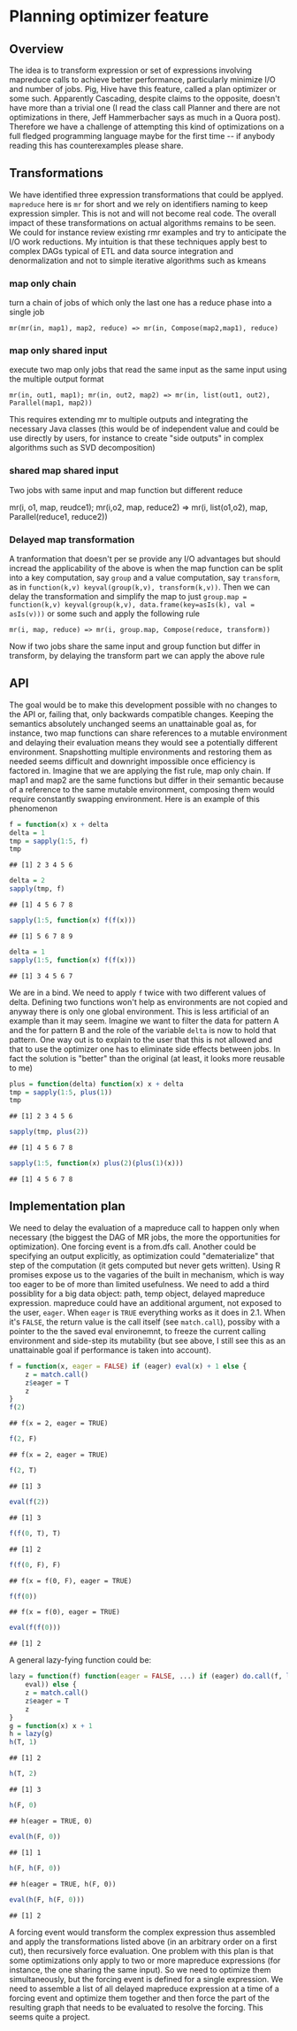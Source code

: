 # Planning optimizer feature

## Overview
The idea is to transform expression or set of expressions involving mapreduce calls to achieve better performance, particularly minimize I/O and number of jobs. Pig, Hive have this feature, called a plan optimizer or some such. Apparently Cascading, despite claims to the opposite, doesn't have more than a trivial one (I read the class call Planner and there are not optimizations in there, Jeff Hammerbacher says as much in a Quora post). Therefore we have a challenge of attempting this kind of optimizations on a full fledged programming language maybe for the first time -- if anybody reading this has counterexamples please share. 

## Transformations
We have identified three expression transformations that could be applyed. `mapreduce` here is `mr` for short and we rely on identifiers naming to keep expression simpler. This is not and will not become real code. The overall impact of these transformations on actual algorithms remains to be seen. We could for instance review existing rmr examples and try to anticipate the I/O work reductions. My intuition is that these techniques apply best to complex DAGs typical of ETL and data source integration and denormalization and not to simple iterative algorithms such as kmeans

### map only chain
turn a chain of jobs of which only the last one has a reduce phase into a single job

```
mr(mr(in, map1), map2, reduce) => mr(in, Compose(map2,map1), reduce)
```

### map only shared input

execute two map only jobs that read the same input as the same input using the multiple output format

```
mr(in, out1, map1); mr(in, out2, map2) => mr(in, list(out1, out2), Parallel(map1, map2))
```

This requires extending mr to multiple outputs and integrating the necessary Java classes (this would be of independent value and could be use directly by users, for instance to create "side outputs" in complex algorithms such as SVD decomposition)

### shared map shared input

Two jobs with same input and map function but different reduce

mr(i, o1, map, reudce1); mr(i,o2, map, reduce2) => mr(i, list(o1,o2), map, Parallel(reduce1, reduce2))

### Delayed map transformation

A tranformation that doesn't per se provide any I/O advantages but should incread the applicability of the above is when the map function can be split into a key computation, say `group` and a value computation, say `transform`, as in `function(k,v) keyval(group(k,v), transform(k,v))`. Then we can delay the transformation and simplify the map to just `group.map = function(k,v) keyval(group(k,v), data.frame(key=asIs(k), val = asIs(v)))` or some such and apply the following rule

```
mr(i, map, reduce) => mr(i, group.map, Compose(reduce, transform))
```

Now if two jobs share the same input and group function but differ in transform, by delaying the transform part we can apply the above rule


## API
The goal would be to make this development possible with no changes to the API or, failing that, only backwards compatible changes. Keeping the semantics absolutely unchanged seems an unattainable goal as, for instance, two map functions can share references to a mutable environment and delaying their evaluation means they would see a potentially different environment. Snapshotting multiple environments and restoring them as needed seems difficult and downright impossible once efficiency is factored in. Imagine that we are applying the fist rule, map only chain. If map1 and map2 are the same functions but differ in their semantic because of a reference to the same mutable environment, composing them would require constantly swapping environment. Here is an example of this phenomenon


```r
f = function(x) x + delta
delta = 1
tmp = sapply(1:5, f)
tmp
```

```
## [1] 2 3 4 5 6
```

```r
delta = 2
sapply(tmp, f)
```

```
## [1] 4 5 6 7 8
```

```r
sapply(1:5, function(x) f(f(x)))
```

```
## [1] 5 6 7 8 9
```

```r
delta = 1
sapply(1:5, function(x) f(f(x)))
```

```
## [1] 3 4 5 6 7
```


We are in a bind. We need to apply `f` twice with two different values of delta. Defining two functions won't help as environments are not copied and anyway there is only one global environment. This is less artificial of an example than it may seem. Imagine we want to filter the data for pattern A and the for pattern B and the role of the variable `delta` is now to hold that pattern. One way out is to explain to the user that this is not allowed and that to use the optimizer one has to eliminate side effects between jobs.  In fact the solution is "better" than the original (at least, it looks more reusable to me)


```r
plus = function(delta) function(x) x + delta
tmp = sapply(1:5, plus(1))
tmp
```

```
## [1] 2 3 4 5 6
```

```r
sapply(tmp, plus(2))
```

```
## [1] 4 5 6 7 8
```

```r
sapply(1:5, function(x) plus(2)(plus(1)(x)))
```

```
## [1] 4 5 6 7 8
```


## Implementation plan
We need to delay the evaluation of a mapreduce call to happen only when necessary (the biggest the DAG of MR jobs, the more the opportunities for optimization). One forcing event is a from.dfs call. Another could be specifying an output explicitly, as optimization could "dematerialize" that step of the computation (it gets computed but never gets written). Using R promises expose us to the vagaries of the built in mechanism, which is way too eager to be of more than limited usefulness. We need to add a third possiblity for a big data object: path, temp object, delayed mapreduce expression. mapreduce could have an additional argument, not exposed to the user, `eager`. When `eager` is `TRUE` everything works as it does in 2.1. When it's `FALSE`, the return value is the call itself (see `match.call`), possiby with a pointer to the the saved eval environemnt, to freeze the current calling environment and side-step its mutability (but see above, I still see this as an unattainable goal if performance is taken into account). 


```r
f = function(x, eager = FALSE) if (eager) eval(x) + 1 else {
    z = match.call()
    z$eager = T
    z
}
f(2)
```

```
## f(x = 2, eager = TRUE)
```

```r
f(2, F)
```

```
## f(x = 2, eager = TRUE)
```

```r
f(2, T)
```

```
## [1] 3
```

```r
eval(f(2))
```

```
## [1] 3
```

```r
f(f(0, T), T)
```

```
## [1] 2
```

```r
f(f(0, F), F)
```

```
## f(x = f(0, F), eager = TRUE)
```

```r
f(f(0))
```

```
## f(x = f(0), eager = TRUE)
```

```r
eval(f(f(0)))
```

```
## [1] 2
```


A general lazy-fying function could be:

```r
lazy = function(f) function(eager = FALSE, ...) if (eager) do.call(f, lapply(list(...), 
    eval)) else {
    z = match.call()
    z$eager = T
    z
}
g = function(x) x + 1
h = lazy(g)
h(T, 1)
```

```
## [1] 2
```

```r
h(T, 2)
```

```
## [1] 3
```

```r
h(F, 0)
```

```
## h(eager = TRUE, 0)
```

```r
eval(h(F, 0))
```

```
## [1] 1
```

```r
h(F, h(F, 0))
```

```
## h(eager = TRUE, h(F, 0))
```

```r
eval(h(F, h(F, 0)))
```

```
## [1] 2
```





A forcing event would transform the complex expression thus assembled and apply the transformations listed above (in an arbitrary order on a first cut), then recursively force evaluation. One problem with this plan is that some optimizations only apply to two or more mapreduce expressions (for instance, the one sharing the same input). So we need to optimize them simultaneously, but the forcing event is defined for a single expression. We need to assemble a list of all delayed mapreduce expression at a time of a forcing event and optimize them together and then force the part of the resulting graph that needs to be evaluated to resolve the forcing. This seems quite a project.
